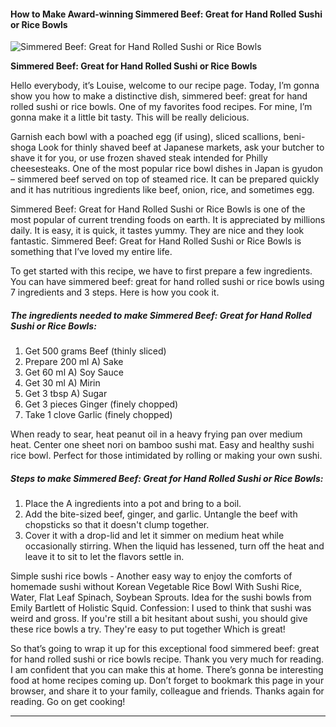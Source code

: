             

#### How to Make Award-winning Simmered Beef: Great for Hand Rolled Sushi or Rice Bowls

![Simmered Beef: Great for Hand Rolled Sushi or Rice Bowls](https://img-global.cpcdn.com/recipes/6521066789797888/751x532cq70/simmered-beef-great-for-hand-rolled-sushi-or-rice-bowls-recipe-main-photo.jpg)

**Simmered Beef: Great for Hand Rolled Sushi or Rice Bowls**

Hello everybody, it’s Louise, welcome to our recipe page. Today, I’m gonna show you how to make a distinctive dish, simmered beef: great for hand rolled sushi or rice bowls. One of my favorites food recipes. For mine, I’m gonna make it a little bit tasty. This will be really delicious.

Garnish each bowl with a poached egg (if using), sliced scallions, beni-shoga Look for thinly shaved beef at Japanese markets, ask your butcher to shave it for you, or use frozen shaved steak intended for Philly cheesesteaks. One of the most popular rice bowl dishes in Japan is gyudon – simmered beef served on top of steamed rice. It can be prepared quickly and it has nutritious ingredients like beef, onion, rice, and sometimes egg.

Simmered Beef: Great for Hand Rolled Sushi or Rice Bowls is one of the most popular of current trending foods on earth. It is appreciated by millions daily. It is easy, it is quick, it tastes yummy. They are nice and they look fantastic. Simmered Beef: Great for Hand Rolled Sushi or Rice Bowls is something that I’ve loved my entire life.

To get started with this recipe, we have to first prepare a few ingredients. You can have simmered beef: great for hand rolled sushi or rice bowls using 7 ingredients and 3 steps. Here is how you cook it.

##### The ingredients needed to make Simmered Beef: Great for Hand Rolled Sushi or Rice Bowls:

1.  Get 500 grams Beef (thinly sliced)
2.  Prepare 200 ml A) Sake
3.  Get 60 ml A) Soy Sauce
4.  Get 30 ml A) Mirin
5.  Get 3 tbsp A) Sugar
6.  Get 3 pieces Ginger (finely chopped)
7.  Take 1 clove Garlic (finely chopped)

When ready to sear, heat peanut oil in a heavy frying pan over medium heat. Center one sheet nori on bamboo sushi mat. Easy and healthy sushi rice bowl. Perfect for those intimidated by rolling or making your own sushi.

##### Steps to make Simmered Beef: Great for Hand Rolled Sushi or Rice Bowls:

1.  Place the A ingredients into a pot and bring to a boil.
2.  Add the bite-sized beef, ginger, and garlic. Untangle the beef with chopsticks so that it doesn't clump together.
3.  Cover it with a drop-lid and let it simmer on medium heat while occasionally stirring. When the liquid has lessened, turn off the heat and leave it to sit to let the flavors settle in.

Simple sushi rice bowls - Another easy way to enjoy the comforts of homemade sushi without Korean Vegetable Rice Bowl With Sushi Rice, Water, Flat Leaf Spinach, Soybean Sprouts. Idea for the sushi bowls from Emily Bartlett of Holistic Squid. Confession: I used to think that sushi was weird and gross. If you're still a bit hesitant about sushi, you should give these rice bowls a try. They're easy to put together Which is great!

So that’s going to wrap it up for this exceptional food simmered beef: great for hand rolled sushi or rice bowls recipe. Thank you very much for reading. I am confident that you can make this at home. There’s gonna be interesting food at home recipes coming up. Don’t forget to bookmark this page in your browser, and share it to your family, colleague and friends. Thanks again for reading. Go on get cooking!

* * *